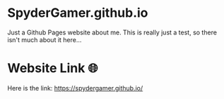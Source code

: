# SpyderGamer.github.io
Just a Github Pages website about me. This is really just a test, so there isn't much about it here...

# Website Link 🌐
Here is the link: https://spydergamer.github.io/
